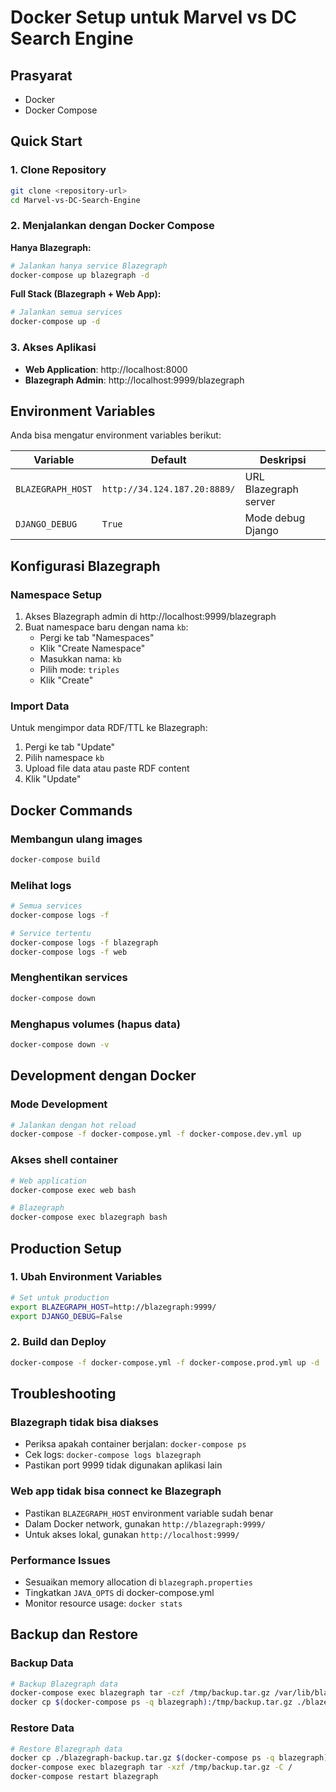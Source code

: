 # Docker Setup untuk Marvel vs DC Search Engine

## Prasyarat

- Docker
- Docker Compose

## Quick Start

### 1. Clone Repository
```bash
git clone <repository-url>
cd Marvel-vs-DC-Search-Engine
```

### 2. Menjalankan dengan Docker Compose

**Hanya Blazegraph:**
```bash
# Jalankan hanya service Blazegraph
docker-compose up blazegraph -d
```

**Full Stack (Blazegraph + Web App):**
```bash
# Jalankan semua services
docker-compose up -d
```

### 3. Akses Aplikasi

- **Web Application**: http://localhost:8000
- **Blazegraph Admin**: http://localhost:9999/blazegraph

## Environment Variables

Anda bisa mengatur environment variables berikut:

| Variable | Default | Deskripsi |
|----------|---------|-----------|
| `BLAZEGRAPH_HOST` | `http://34.124.187.20:8889/` | URL Blazegraph server |
| `DJANGO_DEBUG` | `True` | Mode debug Django |

## Konfigurasi Blazegraph

### Namespace Setup

1. Akses Blazegraph admin di http://localhost:9999/blazegraph
2. Buat namespace baru dengan nama `kb`:
   - Pergi ke tab "Namespaces"
   - Klik "Create Namespace"
   - Masukkan nama: `kb`
   - Pilih mode: `triples`
   - Klik "Create"

### Import Data

Untuk mengimpor data RDF/TTL ke Blazegraph:

1. Pergi ke tab "Update"
2. Pilih namespace `kb`
3. Upload file data atau paste RDF content
4. Klik "Update"

## Docker Commands

### Membangun ulang images
```bash
docker-compose build
```

### Melihat logs
```bash
# Semua services
docker-compose logs -f

# Service tertentu
docker-compose logs -f blazegraph
docker-compose logs -f web
```

### Menghentikan services
```bash
docker-compose down
```

### Menghapus volumes (hapus data)
```bash
docker-compose down -v
```

## Development dengan Docker

### Mode Development
```bash
# Jalankan dengan hot reload
docker-compose -f docker-compose.yml -f docker-compose.dev.yml up
```

### Akses shell container
```bash
# Web application
docker-compose exec web bash

# Blazegraph
docker-compose exec blazegraph bash
```

## Production Setup

### 1. Ubah Environment Variables
```bash
# Set untuk production
export BLAZEGRAPH_HOST=http://blazegraph:9999/
export DJANGO_DEBUG=False
```

### 2. Build dan Deploy
```bash
docker-compose -f docker-compose.yml -f docker-compose.prod.yml up -d
```

## Troubleshooting

### Blazegraph tidak bisa diakses
- Periksa apakah container berjalan: `docker-compose ps`
- Cek logs: `docker-compose logs blazegraph`
- Pastikan port 9999 tidak digunakan aplikasi lain

### Web app tidak bisa connect ke Blazegraph
- Pastikan `BLAZEGRAPH_HOST` environment variable sudah benar
- Dalam Docker network, gunakan `http://blazegraph:9999/`
- Untuk akses lokal, gunakan `http://localhost:9999/`

### Performance Issues
- Sesuaikan memory allocation di `blazegraph.properties`
- Tingkatkan `JAVA_OPTS` di docker-compose.yml
- Monitor resource usage: `docker stats`

## Backup dan Restore

### Backup Data
```bash
# Backup Blazegraph data
docker-compose exec blazegraph tar -czf /tmp/backup.tar.gz /var/lib/blazegraph/data
docker cp $(docker-compose ps -q blazegraph):/tmp/backup.tar.gz ./blazegraph-backup.tar.gz
```

### Restore Data
```bash
# Restore Blazegraph data
docker cp ./blazegraph-backup.tar.gz $(docker-compose ps -q blazegraph):/tmp/backup.tar.gz
docker-compose exec blazegraph tar -xzf /tmp/backup.tar.gz -C /
docker-compose restart blazegraph
``` 